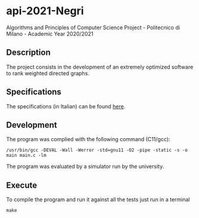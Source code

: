 # api-2021-Negri
Algorithms and Principles of Computer Science Project - Politecnico di Milano - Academic Year 2020/2021

## Description
The project consists in the development of an extremely optimized software to rank weighted directed graphs.

## Specifications
The specifications (in Italian) can be found [here](https://github.com/riccardo-negri/api-2021-Negri/tree/main/specs/specifications.pdf).

## Development
The program was complied with the following command (C11/gcc):

```shell
/usr/bin/gcc -DEVAL -Wall -Werror -std=gnu11 -O2 -pipe -static -s -o main main.c -lm
```

The program was evaluated by a simulator run by the university.

## Execute
To compile the program and run it against all the tests just run in a terminal
```shell
make
```